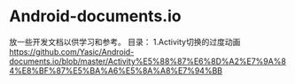 # Android-documents.io
放一些开发文档以供学习和参考。
目录：
1.Activity切换的过度动画
https://github.com/Yasic/Android-documents.io/blob/master/Activity%E5%88%87%E6%8D%A2%E7%9A%84%E8%BF%87%E5%BA%A6%E5%8A%A8%E7%94%BB
